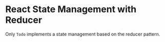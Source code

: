 # React State Management with Reducer

Only `Todo` implements a state management based on the reducer pattern.

